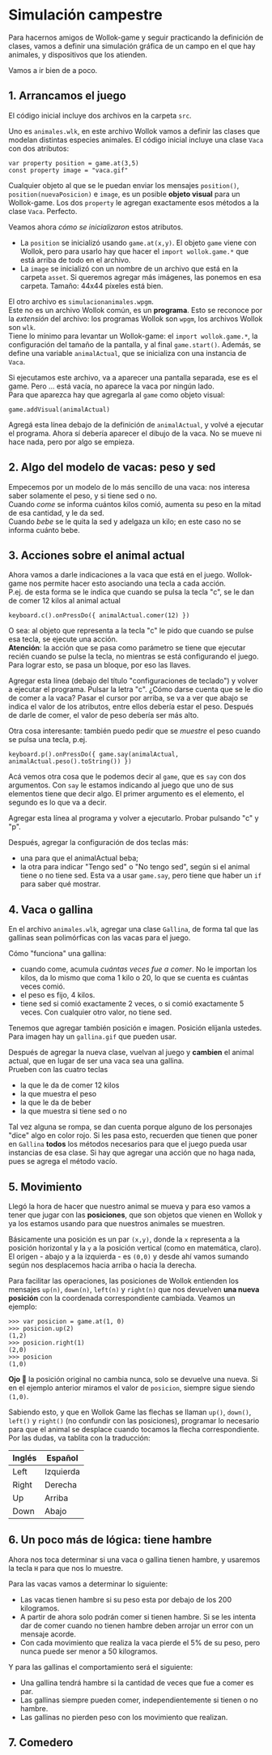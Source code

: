 # Simulación campestre

Para hacernos amigos de Wollok-game y seguir practicando la definición de clases, vamos a definir una simulación gráfica de un campo en el que hay animales, y dispositivos que los atienden.

Vamos a ir bien de a poco.


## 1. Arrancamos el juego
El código inicial incluye dos archivos en la carpeta `src`.

Uno es `animales.wlk`, en este archivo Wollok vamos a definir las clases que modelan distintas especies animales.
El código inicial incluye una clase `Vaca` con dos atributos:
```
var property position = game.at(3,5)
const property image = "vaca.gif"
```
Cualquier objeto al que se le puedan enviar los mensajes `position()`, `position(nuevaPosicion)` e `image`, es un posible **objeto visual** para un Wollok-game. Los dos `property` le agregan exactamente esos métodos a la clase `Vaca`. Perfecto.

Veamos ahora _cómo se inicializaron_ estos atributos.
- La `position` se inicializó usando `game.at(x,y)`. El objeto `game` viene con Wollok, pero para usarlo hay que hacer el `import wollok.game.*` que está arriba de todo en el archivo.
- La `image` se inicializó con un nombre de un archivo que está en la carpeta `asset`. Si queremos agregar más imágenes, las ponemos en esa carpeta. Tamaño: 44x44 píxeles está bien.

El otro archivo es `simulacionanimales.wpgm`.  
Este no es un archivo Wollok común, es un **programa**. Esto se reconoce por la _extensión_ del archivo: los programas Wollok son `wpgm`, los archivos Wollok son `wlk`.  
Tiene lo mínimo para levantar un Wollok-game: el `import wollok.game.*`, la configuración del tamaño de la pantalla, y al final `game.start()`. Además, se define una variable `animalActual`, que se inicializa con una instancia de `Vaca`.

Si ejecutamos este archivo, va a aparecer una pantalla separada, ese es el game. Pero ... está vacía, no aparece la vaca por ningún lado.  
Para que aparezca hay que agregarla al `game` como objeto visual:
```
game.addVisual(animalActual)
```
Agregá esta línea debajo de la definición de `animalActual`, y volvé a ejecutar el programa. Ahora sí debería aparecer el dibujo de la vaca. No se mueve ni hace nada, pero por algo se empieza.

## 2. Algo del modelo de vacas: peso y sed

Empecemos por un modelo de lo más sencillo de una vaca: nos interesa saber solamente el peso, y si tiene sed o no.  
Cuando _come_ se informa cuántos kilos comió, aumenta su peso en la mitad de esa cantidad, y le da sed.  
Cuando _bebe_ se le quita la sed y adelgaza un kilo; en este caso no se informa cuánto bebe.


## 3. Acciones sobre el animal actual

Ahora vamos a darle indicaciones a la vaca que está en el juego. Wollok-game nos permite hacer esto asociando una tecla a cada acción.   
P.ej. de esta forma se le indica que cuando se pulsa la tecla "c", se le dan de comer 12 kilos al animal actual
```
keyboard.c().onPressDo({ animalActual.comer(12) })
```
O sea: al objeto que representa a la tecla "c" le pido que cuando se pulse esa tecla, se ejecute una acción.  
**Atención**: la acción que se pasa como parámetro se tiene que ejecutar recién cuando se pulse la tecla, no mientras se está configurando el juego. Para lograr esto, se pasa un bloque, por eso las llaves.  

Agregar esta línea (debajo del título "configuraciones de teclado") y volver a ejecutar el programa. Pulsar la letra "c". ¿Cómo darse cuenta que se le dio de comer a la vaca? Pasar el cursor por arriba, se va a ver que abajo se indica el valor de los atributos, entre ellos debería estar el peso. Después de darle de comer, el valor de peso debería ser más alto.

Otra cosa interesante: también puedo pedir que se _muestre_ el peso cuando se pulsa una tecla, p.ej.
```
keyboard.p().onPressDo({ game.say(animalActual, animalActual.peso().toString()) })
```
Acá vemos otra cosa que le podemos decir al `game`, que es `say` con dos argumentos.
Con `say` le estamos indicando al juego que uno de sus elementos tiene que decir algo.
El primer argumento es el elemento, el segundo es lo que va a decir.

Agregar esta línea al programa y volver a ejecutarlo. Probar pulsando "c" y "p".

Después, agregar la configuración de dos teclas más:
- una para que el animalActual beba;
- la otra para indicar "Tengo sed" o "No tengo sed", según si el animal tiene o no tiene sed. Esta va a usar `game.say`, pero tiene que haber un `if` para saber qué mostrar.


## 4. Vaca o gallina

En el archivo `animales.wlk`, agregar una clase `Gallina`, de forma tal que las gallinas sean polimórficas con las vacas para el juego.

Cómo "funciona" una gallina:
- cuando come, acumula _cuántas veces fue a comer_. No le importan los kilos, da lo mismo que coma 1 kilo o 20, lo que se cuenta es cuántas veces comió.
- el peso es fijo, 4 kilos.
- tiene sed si comió exactamente 2 veces, o si comió exactamente 5 veces. Con cualquier otro valor, no tiene sed.

Tenemos que agregar también posición e imagen. Posición elíjanla ustedes. Para imagen hay un `gallina.gif` que pueden usar.

Después de agregar la nueva clase, vuelvan al juego y **cambien** el animal actual, que en lugar de ser una vaca sea una gallina.   
Prueben con las cuatro teclas
- la que le da de comer 12 kilos
- la que muestra el peso
- la que le da de beber
- la que muestra si tiene sed o no

Tal vez alguna se rompa, se dan cuenta porque alguno de los personajes "dice" algo en color rojo. Si les pasa esto, recuerden que tienen que poner en `Gallina` **todos** los métodos necesarios para que el juego pueda usar instancias de esa clase. Si hay que agregar una acción que no haga nada, pues se agrega el método vacío.


## 5. Movimiento

Llegó la hora de hacer que nuestro animal se mueva y para eso vamos a tener que jugar con las **posiciones**, que son objetos que vienen en Wollok y ya los estamos usando para que nuestros animales se muestren.

Básicamente una posición es un par `(x,y)`, donde la `x` representa a la posición horizontal y la `y` a la posición vertical (como en matemática, claro). El origen - abajo y a la izquierda - es `(0,0)` y desde ahí vamos sumando según nos desplacemos hacia arriba o hacia la derecha.

Para facilitar las operaciones, las posiciones de Wollok entienden los mensajes `up(n)`, `down(n)`, `left(n)` y `right(n)` que nos devuelven **una nueva posición** con la coordenada correspondiente cambiada. Veamos un ejemplo:

```
>>> var posicion = game.at(1, 0)
>>> posicion.up(2)
(1,2)
>>> posicion.right(1)
(2,0)
>>> posicion
(1,0)
```

**Ojo :eyes:** la posición original no cambia nunca, solo se devuelve una nueva. Si en el ejemplo anterior miramos el valor de `posicion`, siempre sigue siendo `(1,0)`.

Sabiendo esto, y que en Wollok Game las flechas se llaman `up()`, `down()`, `left()` y `right()` (no confundir con las posiciones), programar lo necesario para que el animal se desplace cuando tocamos la flecha correspondiente. Por las dudas, va tablita con la traducción:

|Inglés|Español|
|------|-------|
|Left|Izquierda|
|Right|Derecha|
|Up|Arriba|
|Down|Abajo|

## 6. Un poco más de lógica: tiene hambre
Ahora nos toca determinar si una vaca o gallina tienen hambre, y usaremos la tecla `H` para que nos lo muestre.

Para las vacas vamos a determinar lo siguiente:
- Las vacas tienen hambre si su peso esta por debajo de los 200 kilogramos.
- A partir de ahora solo podrán comer si tienen hambre. Si se les intenta dar de comer cuando no tienen hambre deben arrojar un error con un mensaje acorde.
- Con cada movimiento que realiza la vaca pierde el 5% de su peso, pero nunca puede ser menor a 50 kilogramos.

Y para las gallinas el comportamiento será el siguiente:
- Una gallina tendrá hambre si la cantidad de veces que fue a comer es par.
- Las gallinas siempre pueden comer, independientemente si tienen o no hambre.
- Las gallinas no pierden peso con los movimiento que realizan.

## 7. Comedero
